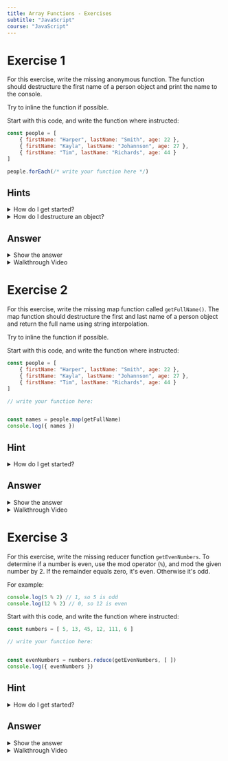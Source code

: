 ```yaml
---
title: Array Functions - Exercises
subtitle: "JavaScript"
course: "JavaScript"
---
```


# Exercise 1

For this exercise, write the missing anonymous function. The function should destructure the first name of a person object and print the name to the console.

Try to inline the function if possible.

Start with this code, and write the function where instructed:

```javascript
const people = [
	{ firstName: "Harper", lastName: "Smith", age: 22 },
	{ firstName: "Kayla", lastName: "Johannson", age: 27 },
	{ firstName: "Tim", lastName: "Richards", age: 44 }
]

people.forEach(/* write your function here */)
```

## Hints

<details>
	<summary>How do I get started?</summary>

Start by creating an empty anonymous function that just logs something to the console. Like:

```javascript
() => console.log("bla")
```

Need a refresher?

[JavaScript Anonymous Functions](/appel/javascript/functions#anonymous)

</details>

<details>
	<summary>How do I destructure an object?</summary>

You use the curly braces. For example:

```javascript
const courseInfo = {
	courseId: 55306,
	courseName: "Data Access for Programmers",
	instructorName: "Matthew Dorn",
	credits: 3
}

// destructure courseInfo to get just the id and instructorName
const { coursdId, instructorName } = courseInfo
```

Need a refresher?

[JavaScript Object Destructuring](/appel/javascript/objects#destructuring)

</details>

## Answer

<details>
	<summary>Show the answer</summary>


```javascript
const people = [
	{ firstName: "Harper", lastName: "Smith", age: 22 },
	{ firstName: "Kayla", lastName: "Johannson", age: 27 },
	{ firstName: "Tim", lastName: "Richards", age: 44 }
]

people.forEach(({ firstName }) => console.log(firstName))
```

You can also run the code [here](https://onecompiler.com/javascript/3zvk3dea9).

</details>

<details>
	<summary>Walkthrough Video</summary>
    	<div class="video-container">
		<iframe
			src="https://www.youtube.com/embed/-dRicTc2GFA"
			width="100%" height="100%" frameborder="0" allowfullscreen
			allow="accelerometer; autoplay; encrypted-media; gyroscope; picture-in-picture"
		></iframe>
	</div>
</details>

# Exercise 2

For this exercise, write the missing map function called `getFullName()`. The map function should destructure the first and last name of a person object and return the full name using string interpolation.

Try to inline the function if possible.

Start with this code, and write the function where instructed:

```javascript
const people = [
	{ firstName: "Harper", lastName: "Smith", age: 22 },
	{ firstName: "Kayla", lastName: "Johannson", age: 27 },
	{ firstName: "Tim", lastName: "Richards", age: 44 }
]

// write your function here:


const names = people.map(getFullName)
console.log({ names })
```

## Hint

<details>
	<summary>How do I get started?</summary>

Start by creating a function that simply returns the person being passed in to the parameter.

Need a refresher?

[JavaScript Function Parameters](/appel/javascript/functions#parameters)

[JavaScript Return Statement](/appel/javascript/functions#return-statement)

</details>

## Answer

<details>
	<summary>Show the answer</summary>

```javascript
const people = [
	{ firstName: "Harper", lastName: "Smith", age: 22 },
	{ firstName: "Kayla", lastName: "Johannson", age: 27 },
	{ firstName: "Tim", lastName: "Richards", age: 44 }
]

// write your function here:
const getFullName = ({ firstName, lastName }) => `${firstName} ${lastName}`

const names = people.map(getFullName)
console.log({ names })
```

You can also run the code [here](https://onecompiler.com/javascript/3zvk3dea9).

</details>

<details>
	<summary>Walkthrough Video</summary>
    	<div class="video-container">
		<iframe
			src="https://www.youtube.com/embed/-dRicTc2GFA"
			width="100%" height="100%" frameborder="0" allowfullscreen
			allow="accelerometer; autoplay; encrypted-media; gyroscope; picture-in-picture"
		></iframe>
	</div>
</details>

# Exercise 3

For this exercise, write the missing reducer function `getEvenNumbers`. To determine if a number is even, use the mod operator (`%`), and mod the given number by 2. If the remainder equals zero, it's even. Otherwise it's odd.

For example:

```javascript
console.log(5 % 2) // 1, so 5 is odd
console.log(12 % 2) // 0, so 12 is even
```

Start with this code, and write the function where instructed:

```javascript
const numbers = [ 5, 13, 45, 12, 111, 6 ]

// write your function here:


const evenNumbers = numbers.reduce(getEvenNumbers, [ ])
console.log({ evenNumbers })
```

## Hint

<details>
	<summary>How do I get started?</summary>

The thing to remember about reducer functions is that they have two parameters. An accumulator object, and an item from the array. So the function signature should look like:

```javascript
const getEvenNumbers = (acc, item) => { }
```

Need a refresher? (/appel/javascript/advanced-functions#reduce)

</details>

## Answer

<details>
	<summary>Show the answer</summary>

```javascript
const numbers = [ 5, 13, 45, 12, 111, 6 ]

const getEvenNumbers = (acc, item) => {
    if (item % 2 == 1) return acc
    return [ ...acc, item ]
}

const evenNumbers = numbers.reduce(getEvenNumbers, [ ])
console.log({ evenNumbers })
```

You can also run the code [here](https://onecompiler.com/javascript/3zvmsuzm3).

</details>

<details>
	<summary>Walkthrough Video</summary>
    	<div class="video-container">
		<iframe
			src="https://www.youtube.com/embed/-dRicTc2GFA"
			width="100%" height="100%" frameborder="0" allowfullscreen
			allow="accelerometer; autoplay; encrypted-media; gyroscope; picture-in-picture"
		></iframe>
	</div>
</details>
